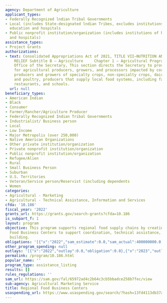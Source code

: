```yaml
---
agency: Department of Agriculture
applicant_types:
- Federally Recognized lndian Tribal Governments
- Local (includes State-designated lndian Tribes, excludes institutions of higher
  education and hospitals
- Public nonprofit institution/organization (includes institutions of higher education
  and hospitals)
assistance_types:
- Project Grants
authorizations:
- text: Consolidated Appropriations Act of 2021, TITLE VII—NUTRITION AND AGRICULTURE
    RELIEF Subtitle B – Agriculture     Chapter 1 – Agricultural Programs, Sec. 751.
    Office of the Secretary, This section directs the Secretary to provide support
    for agricultural producers, growers, and processors impacted by coronavirus, including
    producers and growers of specialty crops, non-specialty crops, dairy, livestock
    and poultry, producers that supply local food systems, including farmers markets,
    restaurants, and schools.
  url: null
beneficiary_types:
- American Indian
- Black
- Consumer
- Farmer/Rancher/Agriculture Producer
- Federally Recognized Indian Tribal Governments
- Industrialist/ Business person
- Local
- Low Income
- Major Metropolis (over 250,000)
- Native American Organizations
- Other private institution/organization
- Private nonprofit institution/organization
- Public nonprofit institution/organization
- Refugee/Alien
- Rural
- Small Business Person
- Suburban
- U.S. Territories
- Veteran/Service person/Reservist (including dependents
- Women
categories:
- Agricultural - Marketing
- Agricultural - Technical Assistance, Information and Services
cfda: '10.186'
fiscal_year: '2022'
grants_url: https://grants.gov/search-grants?cfda=10.186
is_subpart_f: 1
layout: program
objective: This program supports regional food supply chains by creating Regional
  Food Business Centers to support coordination, technical assistance, and capacity
  building.
obligations: '[{"x":"2022","sam_estimate":0.0,"sam_actual":400000000.0,"usa_spending_actual":0.0},{"x":"2023","sam_estimate":0.0,"sam_actual":0.0,"usa_spending_actual":360000000.0},{"x":"2024","sam_estimate":0.0,"sam_actual":0.0,"usa_spending_actual":0.0}]'
other_program_spending: null
outlays: '[{"x":"2022","outlay":0.0,"obligation":0.0},{"x":"2023","outlay":9889071.44,"obligation":360000000.0},{"x":"2024","outlay":4155825.31,"obligation":0.0}]'
permalink: /program/10.186.html
popular_name: ''
program_type: assistance_listing
results: []
rules_regulations: ''
sam_url: https://sam.gov/fal/65972ad4c2b64c3cb5bbadce258b7fec/view
sub-agency: Agricultural Marketing Service
title: Regional Food Business Centers
usaspending_url: https://www.usaspending.gov/search/?hash=13fd4113db37a5b07d78ea735309d9aa
---
```

